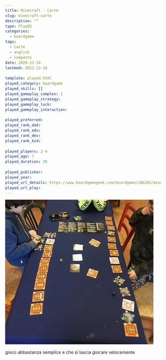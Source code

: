 ```yaml
---
title: Minecraft - Carte
slug: minecraft-carte
description: ""
type: PlayED
categories:
  - boardgame
tags:
  - Carte
  - english
  - Compatto
date: 2020-12-14
lastmod: 2022-12-18

template: played.html
played_category: boardgame
played_skills: []
played_gameplay_complex: 1
played_gameplay_strategy: 
played_gameplay_luck: 
played_gameplay_interaction: 

played_preferred: 
played_rank_dad: 
played_rank_edu: 
played_rank_dev: 
played_rank_kid: 

played_players: 2-4
played_age: 7
played_duration: 30

played_publisher: 
played_year: 
played_url_details: https://www.boardgamegeek.com/boardgame/186265/minecraft-card-game
played_url_play: 
---
```


![](../../assets/img/played/boardgame/minecraft_carte.webp)

gioco abbastanza semplice e che si lascia giocare velocemente
